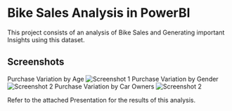 # Bike Sales Analysis in PowerBI
This project consists of an analysis of Bike Sales and Generating important Insights using this dataset.

## Screenshots

Purchase Variation by Age
![Screenshot 1](https://imgur.com/mBKq7sT.jpg)
Purchase Variation by Gender
![Screenshot 2](https://imgur.com/620TyBa.jpg)
Purchase Variation by Car Owners
![Screenshot 2](https://imgur.com/oTrhdMs.jpg)

Refer to the attached Presentation for the results of this analysis.
